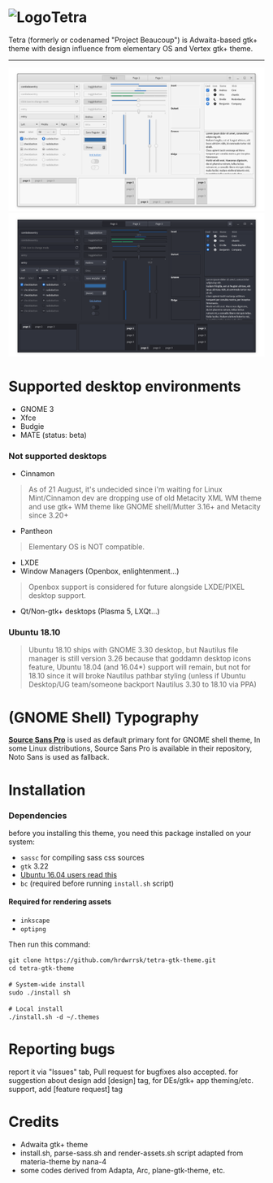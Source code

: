 <img src="https://github.com/hrdwrrsk/tetra-gtk-theme/raw/master/logo.png" alt="Logo" align="left" /> Tetra
======
Tetra (formerly or codenamed "Project Beaucoup") is Adwaita-based gtk+ theme with design influence from elementary OS and Vertex gtk+ theme.

-------------------
![Screenshot](Screenshot.png)
![Screenshot](Screenshot-dark.png)

# Supported desktop environments
- GNOME 3
- Xfce
- Budgie
- MATE (status: beta)

### Not supported desktops
- Cinnamon
> As of 21 August, it's undecided since i'm waiting for Linux Mint/Cinnamon dev are dropping use of old Metacity XML WM theme and use gtk+ WM theme like GNOME shell/Mutter 3.16+ and Metacity since 3.20+
- Pantheon
> Elementary OS is NOT compatible.
- LXDE
- Window Managers (Openbox, enlightenment...)
> Openbox support is considered for future alongside LXDE/PIXEL desktop support.
- Qt/Non-gtk+ desktops (Plasma 5, LXQt...)


### Ubuntu 18.10
> Ubuntu 18.10 ships with GNOME 3.30 desktop, but Nautilus file manager is still version 3.26 because that goddamn desktop icons feature, Ubuntu 18.04 (and 16.04*) support will remain, but not for 18.10 since it will broke Nautilus pathbar styling (unless if Ubuntu Desktop/UG team/someone backport Nautilus 3.30 to 18.10 via PPA)

# (GNOME Shell) Typography
[**Source Sans Pro**](https://github.com/adobe-fonts/source-sans-pro) is used as default primary font for GNOME shell theme, In some Linux distributions, Source Sans Pro is available in their repository, Noto Sans is used as fallback.

# Installation
### Dependencies
before you installing this theme, you need this package installed on your system:
- `sassc` for compiling sass css sources
- `gtk` 3.22
- [Ubuntu 16.04 users read this](https://github.com/hrdwrrsk/tetra-gtk-theme/wiki/Ubuntu-16.04-users-read-this)
- `bc` (required before running `install.sh` script)

#### Required for rendering assets
- `inkscape`
- `optipng`

Then run this command:

```
git clone https://github.com/hrdwrrsk/tetra-gtk-theme.git
cd tetra-gtk-theme

# System-wide install
sudo ./install sh

# Local install
./install.sh -d ~/.themes
```

# Reporting bugs
report it via "Issues" tab, Pull request for bugfixes also accepted.
for suggestion about design add [design] tag, for DEs/gtk+ app theming/etc. support, add [feature request] tag

# Credits
- Adwaita gtk+ theme
- install.sh, parse-sass.sh and render-assets.sh script adapted from materia-theme by nana-4
- some codes derived from Adapta, Arc, plane-gtk-theme, etc.
